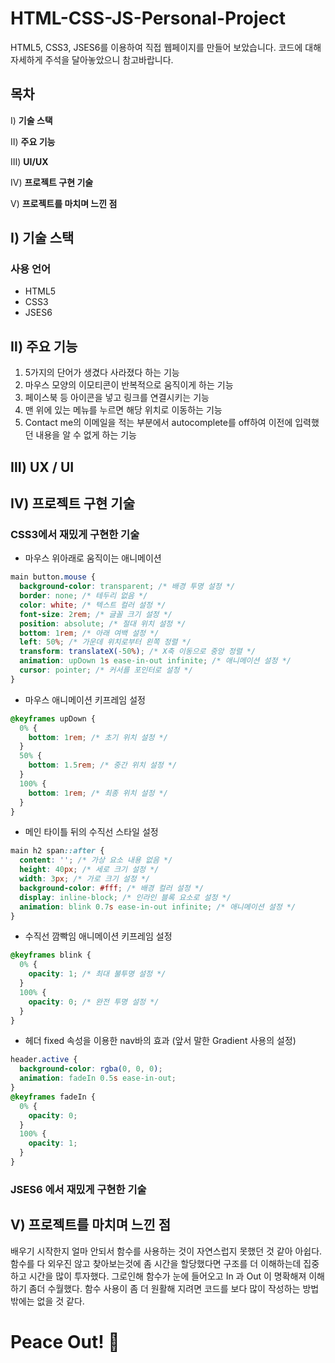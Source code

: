 # HTML-CSS-JS-Personal-Project

HTML5, CSS3, JSES6를 이용하여 직접 웹페이지를 만들어 보았습니다. 코드에 대해 자세하게 주석을 달아놓았으니 참고바랍니다.
 
## 목차

Ⅰ) **기술 스택**

Ⅱ) **주요 기능**

Ⅲ) **UI/UX**

Ⅳ) **프로젝트 구현 기술**

Ⅴ) **프로젝트를 마치며 느낀 점**


## Ⅰ) 기술 스택

### 사용 언어

- HTML5
- CSS3
- JSES6


## Ⅱ) 주요 기능

1. 5가지의 단어가 생겼다 사라졌다 하는 기능
2. 마우스 모양의 이모티콘이 반복적으로 움직이게 하는 기능
3. 페이스북 등 아이콘을 넣고 링크를 연결시키는 기능
4. 맨 위에 있는 메뉴를 누르면 해당 위치로 이동하는 기능
5. Contact me의 이메일을 적는 부분에서 autocomplete를 off하여 이전에 입력했던 내용을 알 수 없게 하는 기능

## Ⅲ) UX / UI












## Ⅳ) 프로젝트 구현 기술

### CSS3에서 재밌게 구현한 기술

- 마우스 위아래로 움직이는 애니메이션

```css
main button.mouse {
  background-color: transparent; /* 배경 투명 설정 */
  border: none; /* 테두리 없음 */
  color: white; /* 텍스트 컬러 설정 */
  font-size: 2rem; /* 글꼴 크기 설정 */
  position: absolute; /* 절대 위치 설정 */
  bottom: 1rem; /* 아래 여백 설정 */
  left: 50%; /* 가운데 위치로부터 왼쪽 정렬 */
  transform: translateX(-50%); /* X축 이동으로 중앙 정렬 */
  animation: upDown 1s ease-in-out infinite; /* 애니메이션 설정 */
  cursor: pointer; /* 커서를 포인터로 설정 */
}
```

- 마우스 애니메이션 키프레임 설정

```css
@keyframes upDown {
  0% {
    bottom: 1rem; /* 초기 위치 설정 */
  }
  50% {
    bottom: 1.5rem; /* 중간 위치 설정 */
  }
  100% {
    bottom: 1rem; /* 최종 위치 설정 */
  }
}
```

- 메인 타이틀 뒤의 수직선 스타일 설정

```css
main h2 span::after {
  content: ''; /* 가상 요소 내용 없음 */
  height: 40px; /* 세로 크기 설정 */
  width: 3px; /* 가로 크기 설정 */
  background-color: #fff; /* 배경 컬러 설정 */
  display: inline-block; /* 인라인 블록 요소로 설정 */
  animation: blink 0.7s ease-in-out infinite; /* 애니메이션 설정 */
}
```
- 수직선 깜빡임 애니메이션 키프레임 설정

```css
@keyframes blink {
  0% {
    opacity: 1; /* 최대 불투명 설정 */
  }
  100% {
    opacity: 0; /* 완전 투명 설정 */
  }
}
```

- 헤더 fixed 속성을 이용한 nav바의 효과 (앞서 말한 Gradient 사용의 설정)

```css
header.active {
  background-color: rgba(0, 0, 0);
  animation: fadeIn 0.5s ease-in-out;
}
@keyframes fadeIn {
  0% {
    opacity: 0;
  }
  100% {
    opacity: 1;
  }
}
```

### JSES6 에서 재밌게 구현한 기술



## Ⅴ) 프로젝트를 마치며 느낀 점

배우기 시작한지 얼마 안되서 함수를 사용하는 것이 자연스럽지 못했던 것 같아 아쉽다.
함수를 다 외우진 않고 찾아보는것에 좀 시간을 할당했다면
구조를 더 이해하는데 집중하고 시간을 많이 투자했다.
그로인해 함수가 눈에 들어오고 In 과 Out 이 명확해져 이해하기 좀더 수월했다.
함수 사용이 좀 더 원활해 지려면 코드를 보다 많이 작성하는 방법 밖에는 없을 것 같다.

# Peace Out! 🙌
